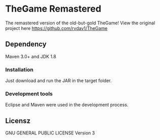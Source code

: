 # TheGame Remastered

The remastered version of the old-but-gold TheGame! View the original project here https://github.com/rvdav1/TheGame

## Dependency

Maven 3.0+ and JDK 1.8

### Installation

Just download and run the JAR in the target folder.

### Development tools

Eclipse and Maven were used in the development process.

## Licensz

GNU GENERAL PUBLIC LICENSE Version 3
